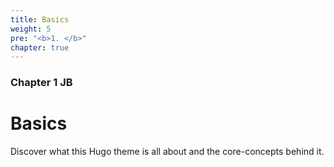 ```yaml
---
title: Basics
weight: 5
pre: "<b>1. </b>"
chapter: true
---
```


### Chapter 1 JB

# Basics

Discover what this Hugo theme is all about and the core-concepts behind it.
